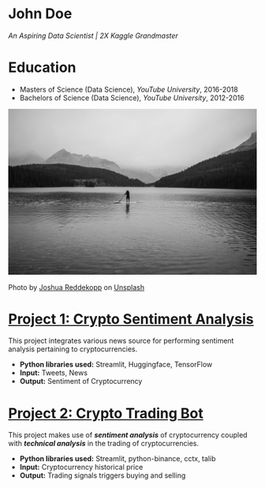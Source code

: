 # John Doe
*An Aspiring Data Scientist | 2X Kaggle Grandmaster*

# Education
* Masters of Science (Data Science), *YouTube University*, 2016-2018
* Bachelors of Science (Data Science), *YouTube University*, 2012-2016

![alt text](joshua-reddekopp-LYGOsSN0uJE-unsplash.jpg)

Photo by <a href="https://unsplash.com/@joshuaryanphoto?utm_source=unsplash&utm_medium=referral&utm_content=creditCopyText">Joshua Reddekopp</a> on <a href="https://unsplash.com/s/photos/lost-between-two-seas?utm_source=unsplash&utm_medium=referral&utm_content=creditCopyText">Unsplash</a>
  

# [Project 1: Crypto Sentiment Analysis](http://youtube.com/dataprofessor)

This project integrates various news source for performing sentiment analysis pertaining to cryptocurrencies.
* **Python libraries used:** Streamlit, Huggingface, TensorFlow
* **Input:** Tweets, News
* **Output:** Sentiment of Cryptocurrency

# [Project 2: Crypto Trading Bot](http://youtube.com/dataprofessor)

This project makes use of ***sentiment analysis*** of cryptocurrency coupled with ***technical analysis*** in the trading of cryptocurrencies.
* **Python libraries used:** Streamlit, python-binance, cctx, talib
* **Input:** Cryptocurrency historical price
* **Output:** Trading signals triggers buying and selling


